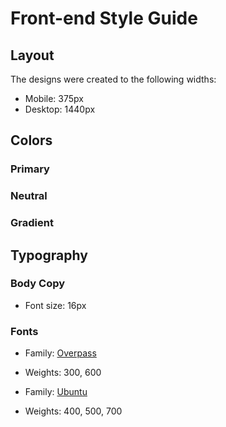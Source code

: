 # Front-end Style Guide

## Layout

The designs were created to the following widths:

- Mobile: 375px
- Desktop: 1440px

## Colors

### Primary



### Neutral



### Gradient



## Typography

### Body Copy

- Font size: 16px

### Fonts

- Family: [Overpass](https://fonts.google.com/specimen/Overpass?preview.text_type=custom)
- Weights: 300, 600

- Family: [Ubuntu](https://fonts.google.com/specimen/Ubuntu?preview.text_type=custom)
- Weights: 400, 500, 700
